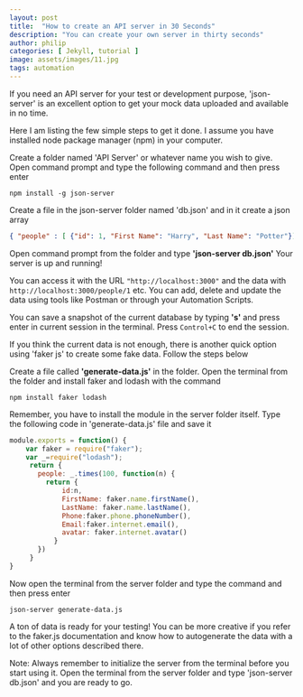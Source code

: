```yaml
---
layout: post
title:  "How to create an API server in 30 Seconds"
description: "You can create your own server in thirty seconds"
author: philip
categories: [ Jekyll, tutorial ]
image: assets/images/11.jpg
tags: automation
---
```


If you need an API server for your test or development purpose, 'json-server' is an excellent option to get your mock data uploaded and available in no time. 

Here I am listing the few simple steps to get it done. I assume you have installed node package manager (npm) in your computer.

Create a folder named 'API Server' or whatever name you wish to give.
Open command prompt and type the following command and then press enter
```
npm install -g json-server
```

Create a file in the json-server folder named 'db.json' and in it create a json array 

```json
{ "people" : [ {"id": 1, "First Name": "Harry", "Last Name": "Potter"}] }
```

Open command prompt from the folder and type **'json-server db.json'**
Your server is up and running!

You can access it with the URL `"http://localhost:3000"` and the data with `http://localhost:3000/people/1` etc. You can add, delete and update the data using tools like Postman or through your Automation Scripts.

You can save a snapshot of the current database by typing **'s'** and press enter in current session in the terminal. Press  `Control+C`  to end the session.

If you think the current data is not enough, there is another quick option using 'faker js' to create some fake data. Follow the steps below

Create a file called **'generate-data.js'** in the folder.
Open the terminal from the folder and install faker and lodash with the command

```
npm install faker lodash
```

Remember, you have to install the module in the server folder itself.
Type the following code in 'generate-data.js' file and save it

```javascript
module.exports = function() {
    var faker = require("faker");
    var _=require("lodash");
     return {
       people: _.times(100, function(n) {
         return {
             id:n,
             FirstName: faker.name.firstName(),
             LastName: faker.name.lastName(),
             Phone:faker.phone.phoneNumber(), 
             Email:faker.internet.email(),
             avatar: faker.internet.avatar()
           }
       })
     }
}
```


Now open the terminal from the server folder and type the command and then press enter

```
json-server generate-data.js
``` 

A ton of data is ready for your testing! You can be more creative if you refer to the faker.js documentation and know how to autogenerate the data with a lot of other options described there.

Note: Always remember to initialize the server from the terminal before you start using it. Open the terminal from the server folder and type 'json-server db.json' and you are ready to go.
